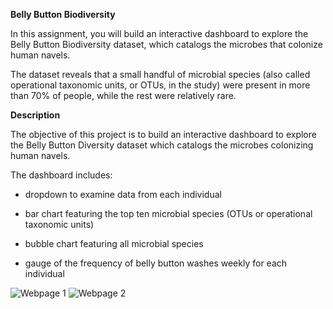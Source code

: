 **Belly Button Biodiversity**

In this assignment, you will build an interactive dashboard to explore the Belly Button Biodiversity dataset, which catalogs the microbes that colonize human navels.

The dataset reveals that a small handful of microbial species (also called operational taxonomic units, or OTUs, in the study) were present in more than 70% of people, while the rest were relatively rare.

**Description**

The objective of this project is to build an interactive dashboard to explore the Belly Button Diversity dataset which catalogs the microbes colonizing human navels.

The dashboard includes:

- dropdown to examine data from each individual

- bar chart featuring the top ten microbial species (OTUs or operational taxonomic units)

- bubble chart featuring all microbial species

- gauge of the frequency of belly button washes weekly for each individual

![Webpage 1](https://user-images.githubusercontent.com/98297243/169798476-5a76daa7-aa52-4e78-8b04-4a9d65189118.png)
![Webpage 2](https://user-images.githubusercontent.com/98297243/169798499-98ec9972-94f0-47f6-a2be-d7072d8abf90.png)
